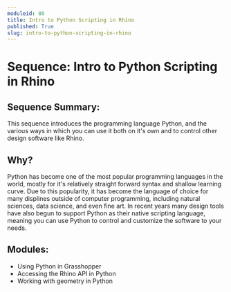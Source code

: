 ```yaml
---
moduleid: 80
title: Intro to Python Scripting in Rhino
published: True
slug: intro-to-python-scripting-in-rhino
---
```


# Sequence: Intro to Python Scripting in Rhino

## Sequence Summary:

This sequence introduces the programming language Python, and the various ways in which you can use it both on it's own and to control other design software like Rhino.

## Why?

Python has become one of the most popular programming languages in the world, mostly for it's relatively straight forward syntax and shallow learning curve. Due to this popularity, it has become the language of choice for many displines outside of computer programming, including natural sciences, data science, and even fine art. In recent years many design tools have also begun to support Python as their native scripting language, meaning you can use Python to control and customize the software to your needs.

## Modules:

- Using Python in Grasshopper
- Accessing the Rhino API in Python
- Working with geometry in Python